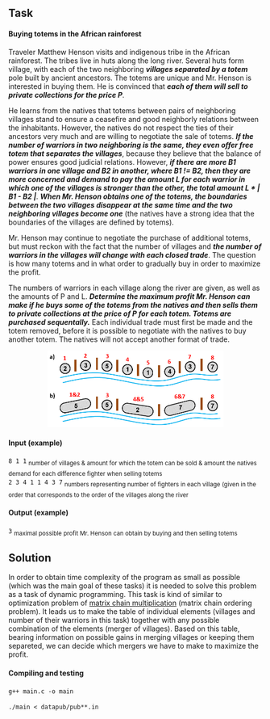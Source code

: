 ## Task

#### Buying totems in the African rainforest

Traveler Matthew Henson visits and indigenous tribe in the African rainforest. The tribes live in huts along the long river. Several huts form village, with each of the two neighboring ***villages separated by a totem*** pole built by ancient ancestors. The totems are unique and Mr. Henson is interested in buying them. He is convinced that ***each of them will sell to private collections for the price P***.  

He learns from the natives that totems between pairs of neighboring villages stand to ensure a ceasefire and good neighborly relations between the inhabitants. However, the natives do not respect the ties of their ancestors very much and are willing to negotiate the sale of totems. ***If the number of warriors in two neighboring is the same, they even offer free totem that separates the villages***, because they believe that the balance of power ensures good judicial relations. However, ***if there are more B1 warriors in one village and B2 in another, where B1 != B2, then they are more concerned and demand to pay the amount L for each warrior in which one of the villages is stronger than the other, the total amount L * | B1 - B2 |***. ***When Mr. Henson obtains one of the totems, the boundaries between the two villages disappear at the same time and the two neighboring villages become one*** (the natives have a strong idea that the boundaries of the villages are defined by totems).   

Mr. Henson may continue to negotiate the purchase of additional totems, but must reckon with the fact that the number of villages and ***the number of warriors in the villages will change with each closed trade***. The question is how many totems and in what order to gradually buy in order to maximize the profit.

The numbers of warriors in each village along the river are given, as well as the amounts of P and L. ***Determine the maximum profit Mr. Henson can make if he buys some of the totems from the natives and then sells them to private collections at the price of P for each totem. Totems are purchased sequentally.*** Each individual trade must first be made and the totem removed, before it is possible to negotiate with the natives to buy another totem. The natives will not accept another format of trade.

<p align="center">
   <img src="pictures/example.png" width="350" title="example">
</p>

#### Input (example)

`8 1 1` <sub> number of villages & amount for which the totem can be sold & amount the natives demand for each difference fighter when selling totems </sub>  
`2 3 4 1 1 4 3 7` <sub> numbers representing number of fighters in each village (given in the order that corresponds to the order of the villages along the river </sub>

#### Output (example)

`3` <sub> maximal possible profit Mr. Henson can obtain by buying and then selling totems </sub>

## Solution

In order to obtain time complexity of the program as small as possible (which was the main goal of these tasks) it is needed to solve this problem as a task of dynamic programming. This task is kind of similar to optimization problem of [matrix chain multiplication](https://en.wikipedia.org/wiki/Matrix_chain_multiplication) (matrix chain ordering problem). It leads us to make the table of individual elements (villages and number of their warriors in this task) together with any possible combination of the elements (merger of villages). Based on this table, bearing information on possible gains in merging villages or keeping them separeted, we can decide which mergers we have to make to maximize the profit. 

#### Compiling and testing

`g++ main.c -o main`  
  
`./main < datapub/pub**.in`
